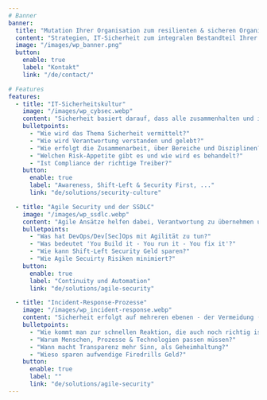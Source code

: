 ```yaml
---
# Banner
banner:
  title: "Mutation Ihrer Organisation zum resilienten & sicheren Organismus!"
  content: "Strategien, IT-Sicherheit zum integralen Bestandteil Ihrer DNA zu machen, statt zum Compliance-Schreck."
  image: "/images/wp_banner.png"
  button:
    enable: true
    label: "Kontakt"
    link: "/de/contact/"

# Features
features:
  - title: "IT-Sicherheitskultur"
    image: "/images/wp_cybsec.webp"
    content: "Sicherheit basiert darauf, dass alle zusammenhalten und ihre Rollen & Möglichkeiten kennen."
    bulletpoints:
      - "Wie wird das Thema Sicherheit vermittelt?"
      - "Wie wird Verantwortung verstanden und gelebt?"
      - "Wie erfolgt die Zusammenarbeit, über Bereiche und Disziplinen?"
      - "Welchen Risk-Appetite gibt es und wie wird es behandelt?"
      - "Ist Compliance der richtige Treiber?"
    button:
      enable: true
      label: "Awareness, Shift-Left & Security First, ..."
      link: "de/solutions/security-culture"

  - title: "Agile Security und der SSDLC"
    image: "/images/wp_ssdlc.webp"
    content: "Agile Ansätze helfen dabei, Verantwortung zu übernehmen und zu leben:"
    bulletpoints:
      - "Was hat DevOps/Dev[Sec]Ops mit Agilität zu tun?"
      - "Was bedeutet 'You Build it - You run it - You fix it'?"
      - "Wie kann Shift-Left Security Geld sparen?"
      - "Wie Agile Secuirty Risiken minimiert?"
    button:
      enable: true
      label: "Continuity und Automation"
      link: "de/solutions/agile-security"

  - title: "Incident-Response-Prozesse"
    image: "/images/wp_incident-response.webp"
    content: "Sicherheit erfolgt auf mehreren ebenen - der Vermeidung (Sicherheit), immer wichtiger wird aber der Umgang im Fehlerfall (Resilienz):"
    bulletpoints:
      - "Wie kommt man zur schnellen Reaktion, die auch noch richtig ist?"
      - "Warum Menschen, Prozesse & Technologien passen müssen?"
      - "Wann macht Transparenz mehr Sinn, als Geheimhaltung?"
      - "Wieso sparen aufwendige Firedrills Geld?"
    button:
      enable: true
      label: ""
      link: "de/solutions/agile-security"
---
```

